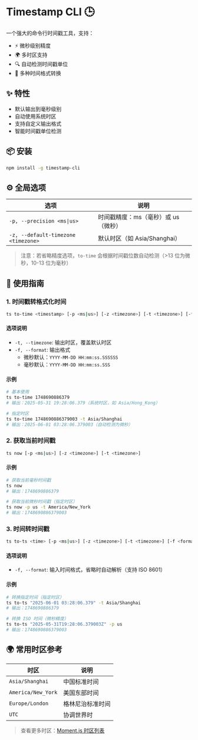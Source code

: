 # Timestamp CLI 🕒

一个强大的命令行时间戳工具，支持：

- ⚡ 微秒级别精度
- 🌍 多时区支持
- 🔍 自动检测时间戳单位
- 📅 多种时间格式转换

## ✨ 特性

- 默认输出到毫秒级别
- 自动使用系统时区
- 支持自定义输出格式
- 智能时间戳单位检测

## 📦 安装

```bash
npm install -g timestamp-cli
```

## ⚙️ 全局选项

| 选项                                | 说明                                |
| ----------------------------------- | ----------------------------------- |
| `-p, --precision <ms\|us>`          | 时间戳精度：ms（毫秒）或 us（微秒） |
| `-z, --default-timezone <timezone>` | 默认时区（如 Asia/Shanghai）        |

> 注意：若省略精度选项，`to-time` 会根据时间戳位数自动检测（>13 位为微秒，10-13 位为毫秒）

## 🚀 使用指南

### 1. 时间戳转格式化时间

```bash
ts to-time <timestamp> [-p <ms|us>] [-z <timezone>] [-t <timezone>] [-f <format>]
```

#### 选项说明

- `-t, --timezone`: 输出时区，覆盖默认时区
- `-f, --format`: 输出格式
  - 微秒默认：`YYYY-MM-DD HH:mm:ss.SSSSSS`
  - 毫秒默认：`YYYY-MM-DD HH:mm:ss.SSS`

#### 示例

```bash
# 基本使用
ts to-time 1748690886379
# 输出：2025-05-31 19:28:06.379（系统时区，如 Asia/Hong_Kong）

# 指定时区
ts to-time 1748690886379003 -t Asia/Shanghai
# 输出：2025-06-01 03:28:06.379003（自动检测为微秒）
```

### 2. 获取当前时间戳

```bash
ts now [-p <ms|us>] [-z <timezone>] [-t <timezone>]
```

#### 示例

```bash
# 获取当前毫秒时间戳
ts now
# 输出：1748690886379

# 获取当前微秒时间戳（指定时区）
ts now -p us -t America/New_York
# 输出：1748690886379003
```

### 3. 时间转时间戳

```bash
ts to-ts <time> [-p <ms|us>] [-z <timezone>] [-t <timezone>] [-f <format>]
```

#### 选项说明

- `-f, --format`: 输入时间格式，省略时自动解析（支持 ISO 8601）

#### 示例

```bash
# 转换指定时间（指定时区）
ts to-ts "2025-06-01 03:28:06.379" -t Asia/Shanghai
# 输出：1748690886379

# 转换 ISO 时间（微秒精度）
ts to-ts "2025-05-31T19:28:06.379003Z" -p us
# 输出：1748690886379003
```

## 🌍 常用时区参考

| 时区               | 说明             |
| ------------------ | ---------------- |
| `Asia/Shanghai`    | 中国标准时间     |
| `America/New_York` | 美国东部时间     |
| `Europe/London`    | 格林尼治标准时间 |
| `UTC`              | 协调世界时       |

> 查看更多时区：[Moment.js 时区列表](http://momentjs.com/timezone/)
